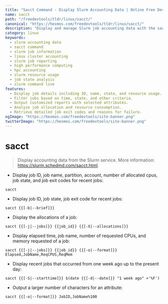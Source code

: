 ```yaml
---
title: "Sacct Command - Display Slurm Accounting Data | Online Free DevTools by Hexmos"
name: sacct
path: "/freedevtools/tldr/linux/sacct/"
canonical: "https://hexmos.com/freedevtools/tldr/linux/sacct/"
description: "Display and manage Slurm job accounting data with the sacct command.  Filter jobs by time, state, and resource usage. Free online tool, no registration required."
category: linux
keywords:
  - slurm accounting data
  - sacct command
  - slurm job information
  - linux cluster accounting
  - slurm job reporting
  - high performance computing
  - hpc accounting
  - slurm resource usage
  - job state analysis
  - slurm command line
features:
  - Display job details including ID, name, state, and resource usage.
  - Filter jobs based on time, state, and other criteria.
  - Output customized reports with selected attributes.
  - Analyze job allocation and resource consumption.
  - Retrieve detailed job exit codes and reasons for failure.
ogImage: "https://hexmos.com/freedevtools/site-banner.png"
twitterImage: "https://hexmos.com/freedevtools/site-banner.png"
---
```


# sacct

> Display accounting data from the Slurm service.
> More information: <https://slurm.schedmd.com/sacct.html>.

- Display job ID, job name, partition, account, number of allocated cpus, job state, and job exit codes for recent jobs:

`sacct`

- Display job ID, job state, job exit code for recent jobs:

`sacct {{[-b|--brief]}}`

- Display the allocations of a job:

`sacct {{[-j|--jobs]}} {{job_id}} {{[-X|--allocations]}}`

- Display elapsed time, job name, number of requested CPUs, and memory requested of a job:

`sacct {{[-j|--jobs]}} {{job_id}} {{[-o|--format]}} Elapsed,JobName,ReqCPUS,ReqMem`

- Display recent jobs that occurred from one week ago up to the present day:

`sacct {{[-S|--starttime]}} $(date {{[-d|--date]}} "1 week ago" +'%F')`

- Output a larger number of characters for an attribute:

`sacct {{[-o|--format]}} JobID,JobName%100`
